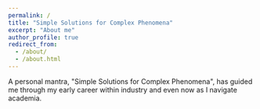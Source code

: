 ```yaml
---
permalink: /
title: "Simple Solutions for Complex Phenomena"
excerpt: "About me"
author_profile: true
redirect_from: 
  - /about/
  - /about.html
---
```


A personal mantra, "Simple Solutions for Complex Phenomena", has guided me through my early career within industry and even now as I navigate academia.
